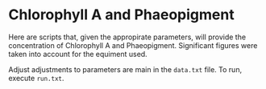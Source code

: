# Chlorophyll A and Phaeopigment
Here are scripts that, given the appropirate parameters, will provide the concentration of Chlorophyll A and Phaeopigment. Significant figures were taken into account for the equiment used.

Adjust adjustments to parameters are main in the `data.txt` file. To run, execute `run.txt`.